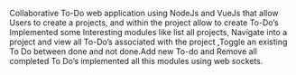 Collaborative To-Do web application using NodeJs and VueJs that allow Users to create a projects, and within the project allow to create To-Do’s Implemented some Interesting modules like list all projects, Navigate into a project and view all To-Do’s associated with the project ,Toggle an existing To Do between done and not done.Add new To-do and Remove all completed To Do’s implemented all this modules using web sockets.
